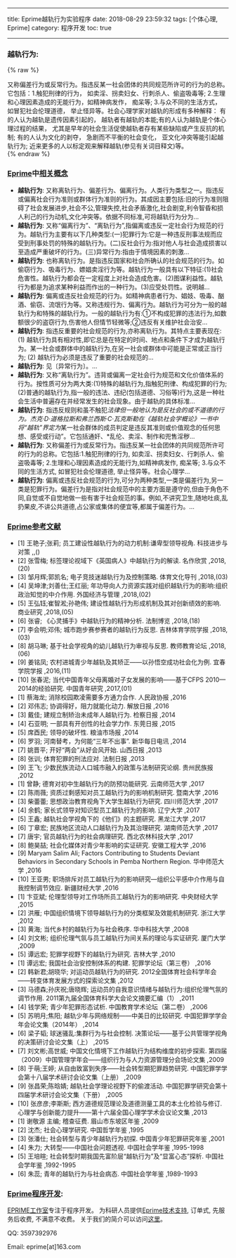 
---
title: Eprime越轨行为实验程序
date: 2018-08-29 23:59:32
tags: [个体心理, Eprime]
category: 程序开发
toc: true

---



<span></span>
<!-- more -->



### 越轨行为:

{% raw %}
<div class="p1">又称偏差行为或反常行为。指违反某一社会团体的共同规范所许可的行为的总称。它包括：1.触犯刑律的行为， 如卖淫、拐卖妇女、行刺杀人、偷盗吸毒等; 2.生理和心理因素造成的无能行为，如精神病发作， 痴呆等; 3.与众不同的生活方式， 如冒犯社会伦理道德， 举止怪异等。社会心理学家对越轨的形成有多种解释： 有的人认为越轨是遗传因素引起的， 越轨者有越轨的本能;有的人认为越轨是个体心理过程的结果， 尤其是早年的社会生活促使越轨者存有某些缺陷或产生反抗的机制; 有的人认为文化的剥夺， 急剧而不平衡的社会变化， 亚文化冲突等能引起越轨行为; 近来更多的人以标定观来解释越轨(参见有关词目释文)等。</div>
{% endraw %}



### [Eprime](/tags/Eprime/)中[相关概念](/categories/程序开发)

- **越轨行为**: 又称离轨行为、偏差行为、偏离行为。人类行为类型之一。指违反或偏离社会行为准则或群体行为准则的行为。其成因主要包括:旧的行为准则阻碍了社会发展进步,社会不公,管理失控,社会矛盾激化,社会剧变,利令智昏和损人利己的行为动机,文化冲突等。依据不同标准,可将越轨行为分为...
- **越轨行为**: 又称“偏离行为”、“离轨行为”,指偏离或违反一定社会行为规范的行为。越轨行为主要有以下几种类型:(一)犯罪行为:它是一种违反刑事法规而应受到刑事处罚的特殊的越轨行为。(二)反社会行为:指对他人与社会造成损害以至造成严重破坏的行为。(三)异常行为:指由于情境因素的刺激...
- **越轨行为**: 也称离轨行为。是指违反国家和社会所确认的社会规范的行为。如偷窃行为、吸毒行为、嫖娼卖淫行为等。越轨行为一般具有以下特征:(1)社会危害性。越轨行为都会在一定程度上对社会造成危害。(2)图谋利益性。越轨行为都是为追求某种利益而作出的一种行为。(3)应受处罚性。说明越...
- **越轨行为**: 偏离或违反社会规范的行为。如精神病患者行为、娼妓、吸毒、酗酒、偷窃、流氓行为等。又称违规行为、偏离行为。越轨行为可分为一般的越轨行为和特殊的越轨行为。一般的越轨行为有:①不构成犯罪的违法行为,如数额很少的盗窃行为,伤害他人但情节轻微等;②违反有关维护社会治安...
- **越轨行为**: 指违反重要的社会规范的行为,亦称离轨行为。其特点主要表现在: (1) 越轨行为具有相对性,即它总是在特定的时间、地点和条件下才成为越轨行为。某一社会或群体中的越轨行为,在另一社会或群体中可能是正常或正当行为; (2) 越轨行为必须是违反了重要的社会规范的...
- **越轨行为**: 见〔异常行为〕。...
- **越轨行为**: 又称“离轨行为”。违背或偏离一定社会行为规范和文化价值体系的行为。按性质可分为两大类:(1)特殊的越轨行为,指触犯刑律、构成犯罪的行为;(2)普通的越轨行为,指一般的违法、违纪(包括道德、习俗等)行为,这是一种社会生活中普遍存在并经常发生的社会现象。由于越轨的具体标准...
- **越轨行为**: 指违反规则和虽不触犯*法律但一般地认为是反社会的或不道德的行为。杰克·D·道格拉斯和弗兰西斯·C·瓦克斯勒在《越轨社会学概论》一书中将“越轨”界定为*某一社会群体的成员判定是违反其准则或价值观念的任何思想、感受或行动”。它包括通奸、*乱伦、卖淫、制作和兜售淫秽...
- **越轨行为**: 又称偏差行为或反常行为。指违反某一社会团体的共同规范所许可的行为的总称。它包括:1.触犯刑律的行为, 如卖淫、拐卖妇女、行刺杀人、偷盗吸毒等; 2.生理和心理因素造成的无能行为,如精神病发作, 痴呆等; 3.与众不同的生活方式, 如冒犯社会伦理道德, 举止怪异等。社会心理学...
- **越轨行为**: 偏离或违反社会规范的行为,可分为两种类型,一类是偏差行为,另一类是犯罪行为。偏差行为是指对社会规范中的主要方面是遵守的,但由于角色不同,自觉或不自觉地做一些有害于社会规范的事。例如,不讲究卫生,随地吐痰,乱扔果皮,不讲公共道德,占公家或集体的便宜等,都属于偏差行为。...


### [Eprime](/tags/Eprime/)[参考文献](/categories/程序开发/)

- [1]  王艳子;张莉; 员工建设性越轨行为的动力机制:谦卑型领导视角. 科技进步与对策 ,,()
- [2]  张雪梅; 标签理论视域下《英国病人》中越轨行为的解读. 名作欣赏 ,2018,(20)
- [3]  邹月辉;郭凯名; 电子竞技迷越轨行为及控制策略. 体育文化导刊 ,2018,(03)
- [4]  吴坤津;刘善仕;王红丽; 年功导向人力资源实践对组织越轨行为的影响:组织政治知觉的中介作用. 外国经济与管理 ,2018,(02)
- [5]  王弘钰;崔智淞;孙艳伟; 建设性越轨行为形成机制及其对创新绩效的影响. 商业研究 ,2018,(05)
- [6]  张睿; 《心灵捕手》中越轨行为的精神分析. 法制博览 ,2018,(18)
- [7]  李会明;邓伟; 城市跑步赛参赛者的越轨行为反思. 吉林体育学院学报 ,2018,(03)
- [8]  胡马琳; 基于社会学视角的幼儿越轨行为审视与反思. 教师教育论坛 ,2018,(06)
- [9]  姜铭凤; 农村进城青少年越轨及其矫正——以孙悟空成功社会化为例. 宜春学院学报 ,2016,(11)
- [10]  张春泥; 当代中国青年父母离婚对子女发展的影响——基于CFPS 2010—2014的经验研究. 中国青年研究 ,2017,(01)
- [1]  蔡海龙; 消除校园欺凌需要多方通力合作. 人民政协报 ,2016
- [2]  邓伟志; 协调得好，阻力就能化动力. 解放日报 ,2016
- [3]  戴佳; 建规立制矫治未成年人越轨行为. 检察日报 ,2014
- [4]  石亚明; 一部具有开创性的社会学力作. 东莞日报 ,2015
- [5]  席酉民; 领导的破坏性. 粮油市场报 ,2014
- [6]  罗羽; 河南替考，为何能“三年不出事”. 新华每日电讯 ,2014
- [7]  姚晋平; 开好“两会”从好会风开始. 山西日报 ,2013
- [8]  张训; 体育犯罪的刑法应对. 法制日报 ,2013
- [9]  王飞; 少数民族流动人口城市融入的政策与法制研究论纲. 贵州民族报 ,2012
- [1]  曾静; 德育对初中生越轨行为的防预功能研究. 云南师范大学 ,2017
- [2]  陈雨薇; 资质过剩感知对员工越轨行为的影响机制研究. 暨南大学 ,2016
- [3]  柴蕾蕾; 思想政治教育视角下大学生越轨行为研究. 四川师范大学 ,2017
- [4]  余鹤; 家长式领导对知识型员工越轨行为的影响. 辽宁大学 ,2017
- [5]  王鑫; 越轨社会学视角下的《他们》的主题研究. 黑龙江大学 ,2017
- [6]  丁章宏; 民族地区流动人口越轨行为及其治理研究. 湖南师范大学 ,2017
- [7]  唐宇; 官员越轨行为的社会病理研究. 西北农林科技大学 ,2017
- [8]  鲍昊喆; 社会化媒体对青少年影响的实证研究. 安徽工程大学 ,2016
- [9]  Maryam Salim Ali; Factors Contributing to Students Deviant Behaviors in Secondary Schools in Pemba Northern Region. 华中师范大学 ,2016
- [10]  王亚男; 职场排斥对员工越轨行为的影响研究—组织公平感中介作用与自我控制调节效应. 新疆财经大学 ,2016
- [1]  卞亚斌; 伦理型领导对工作场所员工越轨行为的影响研究. 中央财经大学 ,2015
- [2]  洪雁; 中国组织情境下领导越轨行为的分类框架及效能机制研究. 浙江大学 ,2012
- [3]  黄海; 当代乡村的越轨行为与社会秩序. 华中科技大学 ,2008
- [4]  刘文彬; 组织伦理气氛与员工越轨行为间关系的理论与实证研究. 厦门大学 ,2009
- [5]  谭远宏; 犯罪学视野下的越轨行为研究. 吉林大学 ,2010
- [1]  谭远宏; 我国社会治安控制体系的构建. 犯罪学论坛（第三卷） ,2016
- [2]  韩新君;胡晓华; 对运动员越轨行为的研究. 2012全国体育社会科学年会——转变体育发展方式的探索论文集 ,2012
- [3]  马德森;孙庆祝;唐晓辉; 运动员的自我意识情绪与越轨行为:组织伦理气氛的调节作用. 2011第九届全国体育科学大会论文摘要汇编（1） ,2011
- [4]  钱学荣; 青少年犯罪形态试析. 中国教育学术论坛（第二卷） ,2006
- [5]  苏明月;焦阳; 越轨少年与网络规制——中美日的比较研究. 中国犯罪学学会年会论文集（2014年） ,2014
- [6]  梁子韬; 球迷骚乱:集群行为与社会控制. 决策论坛——基于公共管理学视角的决策研讨会论文集（上） ,2015
- [7]  刘文彬;高世威; 中国文化情境下工作越轨行为结构维度的初步探索. 第四届（2009）中国管理学年会——组织行为与人力资源管理分会场论文集 ,2009
- [8]  于萌;王婷; 从自由致富到失序——社会转型期犯罪趋势研究. 中国犯罪学学会第十八届学术研讨会论文集（上册） ,2009
- [9]  张昌荣;陈晗婧; 越轨社会学理论视野下的偷渡活动. 中国犯罪学研究会第十四届学术研讨会论文集（下册） ,2005
- [10]  张彦彦;李斯斯; 西方道德规范理论及道德测量工具的本土化检验与修订. 心理学与创新能力提升——第十六届全国心理学学术会议论文集 ,2013
- [1]  谢敬源 主编; 稽查征费. 眉山市东坡区年鉴 ,2009
- [2]  沈杰; 社会心理学研究. 中国哲学年鉴 ,1995
- [3]  张潘仕; 社会转型与青少年越轨行为初探. 中国青少年犯罪研究年鉴 ,2001
- [4]  朱力; 大转型——中国社会问题透视. 中国社会学年鉴 ,1995-1998
- [5]  王培暄; 社会转型时期我国先富阶层“越轨行为”及“显富心态”探析. 中国社会学年鉴 ,1992-1995
- [6]  朱蕊; 青年的越轨行为与社会病态. 中国社会学年鉴 ,1989-1993


### [Eprime](/tags/Eprime/)[程序开发](/categories/程序开发/):
[EPRIME工作室](http://eprime.cn/)专注于程序开发。
为科研人员提供[Eprime技术支持](http://eprime.cn/2018/08/17/关于EPRIME工作室/), 订单式, 先服务后收费, 不满意不收费。
关于我们的简介可以访问[这里](http://eprime.cn/2018/08/17/关于EPRIME工作室/)。

QQ: 3597392976

Email: eprime[at]163.com


